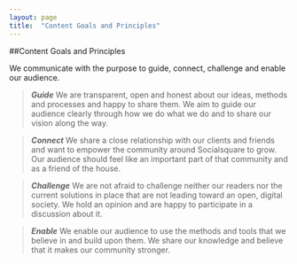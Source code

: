 ```yaml
---
layout: page
title:  "Content Goals and Principles"
---
```


##Content Goals and Principles

We communicate with the purpose to guide, connect, challenge and enable our audience.

>***Guide*** 
We are transparent, open and honest about our ideas, methods and processes and happy to share them. We aim to guide our audience clearly through how we do what we do and to share our vision along the way.

>***Connect***
We share a close relationship with our clients and friends and want to empower the community around Socialsquare to grow. Our audience should feel like an important part of that community and as a friend of the house.

>***Challenge***
We are not afraid to challenge neither our readers nor the current solutions in place that are not leading toward an open, digital society. We hold an opinion and are happy to participate in a discussion about it.

>***Enable***
We enable our audience to use the methods and tools that we believe in and build upon them. We share our knowledge and believe that it makes our community stronger.



